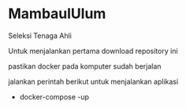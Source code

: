 # MambaulUlum

Seleksi Tenaga Ahli

Untuk menjalankan pertama download repository ini

pastikan docker pada komputer sudah berjalan

jalankan perintah berikut untuk menjalankan aplikasi

- docker-compose -up
